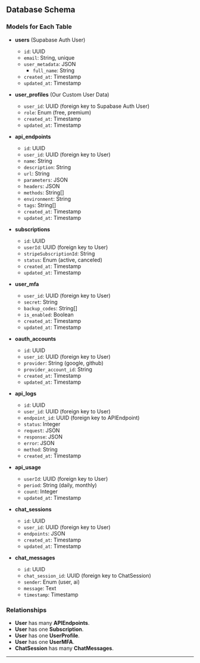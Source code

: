 ## Database Schema

### Models for Each Table

- **users** (Supabase Auth User)
  - `id`: UUID
  - `email`: String, unique
  - `user_metadata`: JSON
    - `full_name`: String
  - `created_at`: Timestamp
  - `updated_at`: Timestamp

- **user_profiles** (Our Custom User Data)
  - `user_id`: UUID (foreign key to Supabase Auth User)
  - `role`: Enum (free, premium)
  - `created_at`: Timestamp
  - `updated_at`: Timestamp

- **api_endpoints**
  - `id`: UUID
  - `user_id`: UUID (foreign key to User)
  - `name`: String
  - `description`: String
  - `url`: String
  - `parameters`: JSON
  - `headers`: JSON
  - `methods`: String[]
  - `environment`: String
  - `tags`: String[]
  - `created_at`: Timestamp
  - `updated_at`: Timestamp

- **subscriptions**
  - `id`: UUID
  - `userId`: UUID (foreign key to User)
  - `stripeSubscriptionId`: String
  - `status`: Enum (active, canceled)
  - `created_at`: Timestamp
  - `updated_at`: Timestamp

- **user_mfa**
  - `user_id`: UUID (foreign key to User)
  - `secret`: String
  - `backup_codes`: String[]
  - `is_enabled`: Boolean
  - `created_at`: Timestamp
  - `updated_at`: Timestamp

- **oauth_accounts**
  - `id`: UUID
  - `user_id`: UUID (foreign key to User)
  - `provider`: String (google, github)
  - `provider_account_id`: String
  - `created_at`: Timestamp
  - `updated_at`: Timestamp

- **api_logs**
  - `id`: UUID
  - `user_id`: UUID (foreign key to User)
  - `endpoint_id`: UUID (foreign key to APIEndpoint)
  - `status`: Integer
  - `request`: JSON
  - `response`: JSON
  - `error`: JSON
  - `method`: String
  - `created_at`: Timestamp

- **api_usage**
  - `userId`: UUID (foreign key to User)
  - `period`: String (daily, monthly)
  - `count`: Integer
  - `updated_at`: Timestamp

- **chat_sessions**
  - `id`: UUID
  - `user_id`: UUID (foreign key to User)
  - `endpoints`: JSON
  - `created_at`: Timestamp
  - `updated_at`: Timestamp

- **chat_messages**
  - `id`: UUID
  - `chat_session_id`: UUID (foreign key to ChatSession)
  - `sender`: Enum (user, ai)
  - `message`: Text
  - `timestamp`: Timestamp

### Relationships

- **User** has many **APIEndpoints**.
- **User** has one **Subscription**.
- **User** has one **UserProfile**.
- **User** has one **UserMFA**.
- **ChatSession** has many **ChatMessages**.

---
